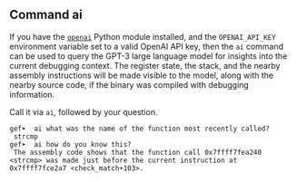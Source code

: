 ## Command ai ##

If you have the [`openai`](https://github.com/openai/openai-python) Python
module installed, and the `OPENAI_API_KEY` environment variable set to a valid
OpenAI API key, then the `ai` command can be used to query the GPT-3 large
language model for insights into the current debugging context. The register
state, the stack, and the nearby assembly instructions will be made visible
to the model, along with the nearby source code, if the binary was compiled
with debugging information.

Call it via `ai`, followed by your question.



```
gef➤  ai what was the name of the function most recently called?
 strcmp
gef➤  ai how do you know this?
 The assembly code shows that the function call 0x7ffff7fea240 <strcmp> was made just before the current instruction at 0x7ffff7fce2a7 <check_match+103>.
```
